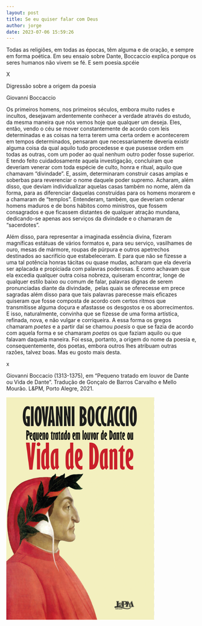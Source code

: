 ```yaml
---
layout: post
title: Se eu quiser falar com Deus
author: jorge
date: 2023-07-06 15:59:26
---
```

Todas as religiões, em todas as épocas, têm alguma e de oração, e sempre em forma poética. Em seu ensaio sobre Dante, Boccaccio explica porque os seres humanos não vivem se fé. E sem poesia.spcéie

X

Digressão sobre a origem da poesia

Giovanni Boccaccio

Os primeiros homens, nos primeiros séculos, embora muito rudes e incultos, desejavam ardentemente conhecer a verdade através do estudo, da mesma maneira que nós vemos hoje que qualquer um deseja. Eles, então, vendo o céu se mover constantemente de acordo com leis determinadas e as coisas na terra terem uma certa ordem e acontecerem em tempos determinados, pensaram que necessariamente deveria existir alguma coisa da qual aquilo tudo procedesse e que pusesse ordem em todas as outras, com um poder ao qual nenhum outro poder fosse superior. E tendo feito cuidadosamente aquela investigação, concluíram que deveriam venerar com toda espécie de culto, honra e ritual, aquilo que chamavam “divindade”. E, assim, determinaram construir casas amplas e soberbas para reverenciar o nome daquele poder supremo. Acharam, além disso, que deviam individualizar aquelas casas também no nome, além da forma, para as diferenciar daquelas construídas para os homens morarem e a chamaram de “templos”. Entenderam, também, que deveriam ordenar homens maduros e de bons hábitos como ministros, que fossem consagrados e que ficassem distantes de qualquer atração mundana, dedicando-se apenas aos serviços da divindade e o chamaram de “sacerdotes”.

Além disso, para representar a imaginada essência divina, fizeram magníficas estátuas de vários formatos e, para seu serviço, vasilhames de ouro, mesas de mármore, roupas de púrpura e outros apetrechos destinados ao sacrifício que estabeleceram. E para que não se fizesse a uma tal potência honras tácitas ou quase mudas, acharam que ela deveria ser aplacada e propiciada com palavras poderosas. E como achavam que ela excedia qualquer outra coisa nobreza, quiseram encontrar, longe de qualquer estilo baixo ou comum de falar, palavras dignas de serem pronunciadas diante da divindade,  pelas quais se oferecesse em prece sagradas além disso para que tais palavras parecesse mais eficazes quiseram que fosse composta de acordo com certos ritmos que transmitisse alguma doçura e afastasse os desgostos e os aborrecimentos. E isso, naturalmente, convinha que se fizesse de uma forma artística, refinada, nova, e não vulgar e corriqueira. A essa forma os gregos chamaram *poetes* e a partir daí se chamou *poesis* o que se fazia de acordo com aquela forma e se chamaram *poetas* os que faziam aquilo ou que falavam daquela maneira. Foi essa, portanto, a origem do nome da poesia e, consequentemente, dos poetas, embora outros lhes atribuam outras razões, talvez boas. Mas eu gosto mais desta.

x

Giovanni Boccacio (1313-1375), em “Pequeno tratado em louvor de Dante ou Vida de Dante”. Tradução de Gonçalo de Barros Carvalho e Mello Mourão. L&PM, Porto Alegre, 2021.

![](/uploads/danteboccaccio.png)